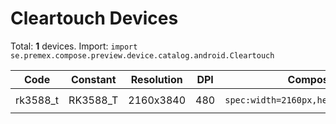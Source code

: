 # Cleartouch Devices

Total: **1** devices. Import: `import se.premex.compose.preview.device.catalog.android.Cleartouch`

| Code | Constant | Resolution | DPI | Compose Spec | Preview Usage |
|------|----------|------------|-----|-------------|---------------|
| rk3588_t | RK3588_T | 2160x3840 | 480 | `spec:width=2160px,height=3840px,dpi=480` | `@Preview(device = Cleartouch.RK3588_T)` |

<!-- Generated automatically. Do not edit manually. -->
